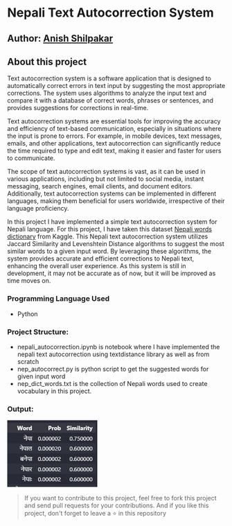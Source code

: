 # Nepali Text Autocorrection System

## Author: [Anish Shilpakar](https://github.com/JuJu2181)

## About this project
Text autocorrection system is a software application that is designed to automatically correct errors in text input by suggesting the most appropriate corrections. The system uses algorithms to analyze the input text and compare it with a database of correct words, phrases or sentences, and provides suggestions for corrections in real-time.

Text autocorrection systems are essential tools for improving the accuracy and efficiency of text-based communication, especially in situations where the input is prone to errors. For example, in mobile devices, text messages, emails, and other applications, text autocorrection can significantly reduce the time required to type and edit text, making it easier and faster for users to communicate.

The scope of text autocorrection systems is vast, as it can be used in various applications, including but not limited to social media, instant messaging, search engines, email clients, and document editors. Additionally, text autocorrection systems can be implemented in different languages, making them beneficial for users worldwide, irrespective of their language proficiency. 

In this project I have implemented a simple text autocorrection system for Nepali language. For this project, I have taken this dataset [Nepali words dictionary](https://www.kaggle.com/datasets/sangamthapa/nepali-dictionary) from Kaggle. This Nepali text autocorrection system utilizes Jaccard Similarity and Levenshtein Distance algorithms to suggest the most similar words to a given input word. By leveraging these algorithms, the system provides accurate and efficient corrections to Nepali text, enhancing the overall user experience. As this system is still in development, it may not be accurate as of now, but it will be improved as time moves on. 

### Programming Language Used
- Python

### Project Structure:
- nepali_autocorrection.ipynb is notebook where I have implemented the nepali text autocorrection using textdistance library as well as from scratch
- nep_autocorrect.py is python script to get the suggested words for given input word
- nep_dict_words.txt is the collection of Nepali words used to create vocabulary in this project.

### Output:
![Sample Output](output.jpg)

> If you want to contribute to this project, feel free to fork this project and send pull requests for your contributions. And if you like this project, don't forget to leave a ⭐ in this repository
